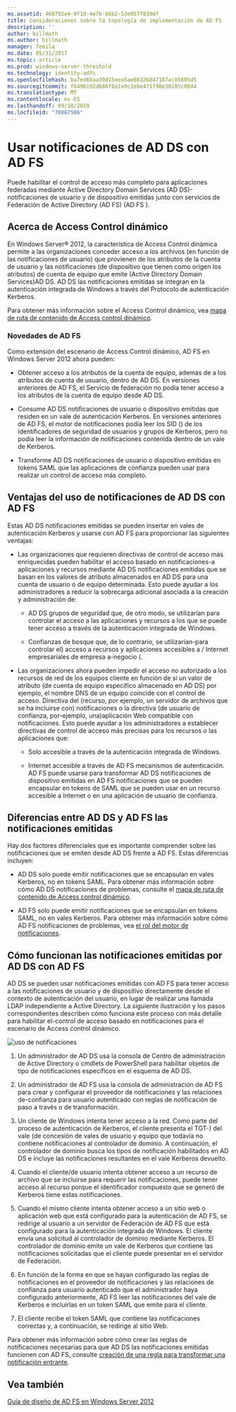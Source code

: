 ```yaml
---
ms.assetid: 460792e4-9f1d-4e7b-b6b2-53e057f839df
title: Consideraciones sobre la topología de implementación de AD FS
description: ''
author: billmath
ms.author: billmath
manager: femila
ms.date: 05/31/2017
ms.topic: article
ms.prod: windows-server-threshold
ms.technology: identity-adfs
ms.openlocfilehash: ba7ed6baa30d15eea5ae08326847187ac85605d5
ms.sourcegitcommit: f6490192d686f0a1e0c2ebe471f98e30105c0844
ms.translationtype: MT
ms.contentlocale: es-ES
ms.lasthandoff: 09/10/2019
ms.locfileid: "70867586"
---
```

# <a name="using-ad-ds-claims-with-ad-fs"></a>Usar notificaciones de AD DS con AD FS
  
  
Puede habilitar el control de acceso más completo para aplicaciones federadas mediante Active Directory Domain Services \(AD DS\)\-notificaciones de usuario y de dispositivo emitidas junto con servicios de Federación de Active Directory (AD FS) \(AD FS \).  
  
## <a name="about-dynamic-access-control"></a>Acerca de Access Control dinámico  
En Windows Server® 2012, la característica de Access Control dinámica permite a las organizaciones conceder acceso a los archivos \(en función de las notificaciones de usuario\) que provienen de los atributos de la cuenta de usuario y las notificaciones \(de dispositivo que tienen como origen los atributos\) de cuenta de equipo que emite \(Active Directory Domain Services\)AD DS. AD DS las notificaciones emitidas se integran en la autenticación integrada de Windows a través del Protocolo de autenticación Kerberos.  
  
Para obtener más información sobre el Access Control dinámico, vea [mapa de ruta de contenido de Access control dinámico](../../solution-guides/Dynamic-Access-Control--Scenario-Overview.md#BKMK_APP).  
  
### <a name="whats-new-in-ad-fs"></a>Novedades de AD FS  
Como extensión del escenario de Access Control dinámico, AD FS en Windows Server 2012 ahora pueden:  
  
-   Obtener acceso a los atributos de la cuenta de equipo, además de a los atributos de cuenta de usuario, dentro de AD DS. En versiones anteriores de AD FS, el Servicio de federación no podía tener acceso a los atributos de la cuenta de equipo desde AD DS.  
  
-   Consume AD DS notificaciones de usuario o dispositivo emitidas que residen en un vale de autenticación Kerberos. En versiones anteriores de AD FS, el motor de notificaciones podía leer los SID \(\) de los identificadores de seguridad de usuarios y grupos de Kerberos, pero no podía leer la información de notificaciones contenida dentro de un vale de Kerberos.  
  
-   Transforme AD DS notificaciones de usuario o dispositivo emitidas en tokens SAML que las aplicaciones de confianza pueden usar para realizar un control de acceso más completo.  
  
## <a name="benefits-of-using-ad-ds-claims-with-ad-fs"></a>Ventajas del uso de notificaciones de AD DS con AD FS  
Estas AD DS notificaciones emitidas se pueden insertar en vales de autenticación Kerberos y usarse con AD FS para proporcionar las siguientes ventajas:  
  
-   Las organizaciones que requieren directivas de control de acceso más enriquecidas pueden habilitar el acceso basado en notificaciones\-a aplicaciones y recursos mediante AD DS notificaciones emitidas que se basan en los valores de atributo almacenados en AD DS para una cuenta de usuario o de equipo determinada. Esto puede ayudar a los administradores a reducir la sobrecarga adicional asociada a la creación y administración de:  
  
    -   AD DS grupos de seguridad que, de otro modo, se utilizarían para controlar el acceso a las aplicaciones y recursos a los que se puede tener acceso a través de la autenticación integrada de Windows.  
  
    -   Confianzas de bosque que, de lo contrario, se utilizarían\-para controlar el\) acceso a recursos y aplicaciones accesibles a \/ Internet empresariales de empresa a\-negocio \(.  
  
-   Las organizaciones ahora pueden impedir el acceso no autorizado a los recursos de red de los equipos cliente en función de si un valor de atributo \(de cuenta de equipo específico almacenado en AD DS\) por ejemplo, el nombre DNS de un equipo coincide con el control de acceso. Directiva del \(recurso, por ejemplo, un servidor de archivos que se ha incluirse con\) notificaciones o la directiva \(de usuario de confianza, por\-ejemplo, una\)aplicación Web compatible con notificaciones. Esto puede ayudar a los administradores a establecer directivas de control de acceso más precisas para los recursos o las aplicaciones que:  
  
    -   Solo accesible a través de la autenticación integrada de Windows.  
  
    -   Internet accesible a través de AD FS mecanismos de autenticación. AD FS puede usarse para transformar AD DS notificaciones de dispositivo emitidas en AD FS notificaciones que se pueden encapsular en tokens de SAML que se pueden usar en un recurso accesible a Internet o en una aplicación de usuario de confianza.  
  
## <a name="differences-between-ad-ds-and-ad-fs-issued-claims"></a>Diferencias entre AD DS y AD FS las notificaciones emitidas  
Hay dos factores diferenciales que es importante comprender sobre las notificaciones que se emiten desde AD DS frente a AD FS. Estas diferencias incluyen:  
  
-   AD DS solo puede emitir notificaciones que se encapsulan en vales Kerberos, no en tokens SAML. Para obtener más información sobre cómo AD DS notificaciones de problemas, consulte el [mapa de ruta de contenido de Access control dinámico](../../solution-guides/Dynamic-Access-Control--Scenario-Overview.md#BKMK_APP).  
  
-   AD FS solo puede emitir notificaciones que se encapsulan en tokens SAML, no en vales Kerberos. Para obtener más información sobre cómo AD FS notificaciones de problemas, vea [el rol del motor de notificaciones](../../ad-fs/technical-reference/The-Role-of-the-Claims-Engine.md).  
  
## <a name="how-ad-ds-issued-claims-work-with-ad-fs"></a>Cómo funcionan las notificaciones emitidas por AD DS con AD FS  
AD DS se pueden usar notificaciones emitidas con AD FS para tener acceso a las notificaciones de usuario y de dispositivo directamente desde el contexto de autenticación del usuario, en lugar de realizar una llamada LDAP independiente a Active Directory. La siguiente ilustración y los pasos correspondientes describen cómo funciona este proceso con más detalle para habilitar el\-control de acceso basado en notificaciones para el escenario de Access control dinámico.  
  
![uso de notificaciones](media/UsingADDSClaimswithADFS.gif)  
  
1.  Un administrador de AD DS usa la consola de Centro de administración de Active Directory o cmdlets de PowerShell para habilitar objetos de tipo de notificaciones específicos en el esquema de AD DS.  
  
2.  Un administrador de AD FS usa la consola de administración de AD FS para crear y configurar el proveedor de notificaciones y las relaciones de\-confianza para usuario autenticado con reglas de notificación de paso a través o de transformación.  
  
3.  Un cliente de Windows intenta tener acceso a la red. Como parte del proceso de autenticación de Kerberos, el cliente presenta el TGT\-\) del vale \(de concesión de vales de usuario y equipo que todavía no contiene notificaciones al controlador de dominio. A continuación, el controlador de dominio busca los tipos de notificación habilitados en AD DS e incluye las notificaciones resultantes en el vale Kerberos devuelto.  
  
4.  Cuando el cliente\/de usuario intenta obtener acceso a un recurso de archivo que se incluirse para requerir las notificaciones, puede tener acceso al recurso porque el identificador compuesto que se generó de Kerberos tiene estas notificaciones.  
  
5.  Cuando el mismo cliente intenta obtener acceso a un sitio web o aplicación web que está configurado para la autenticación de AD FS, se redirige al usuario a un servidor de Federación de AD FS que está configurado para la autenticación integrada de Windows. El cliente envía una solicitud al controlador de dominio mediante Kerberos. El controlador de dominio emite un vale de Kerberos que contiene las notificaciones solicitadas que el cliente puede presentar en el servidor de Federación.  
  
6.  En función de la forma en que se hayan configurado las reglas de notificaciones en el proveedor de notificaciones y las relaciones de confianza para usuario autenticado que el administrador haya configurado anteriormente, AD FS leer las notificaciones del vale de Kerberos e incluirlas en un token SAML que emite para el cliente.  
  
7.  El cliente recibe el token SAML que contiene las notificaciones correctas y, a continuación, se redirige al sitio Web.  
  
Para obtener más información sobre cómo crear las reglas de notificaciones necesarias para que AD DS las notificaciones emitidas funcionen con AD FS, consulte [creación de una regla para transformar una notificación entrante](../../ad-fs/operations/Create-a-Rule-to-Transform-an-Incoming-Claim.md).  
  
## <a name="see-also"></a>Vea también
[Guía de diseño de AD FS en Windows Server 2012](AD-FS-Design-Guide-in-Windows-Server-2012.md)
